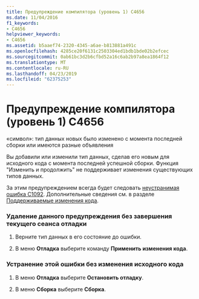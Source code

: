 ```yaml
---
title: Предупреждение компилятора (уровень 1) C4656
ms.date: 11/04/2016
f1_keywords:
- C4656
helpviewer_keywords:
- C4656
ms.assetid: b5aaef74-2320-4345-a6ae-b813881a491c
ms.openlocfilehash: 4285ce20f6131c2503304ed1bdb1bde02b2efcec
ms.sourcegitcommit: 0ab61bc3d2b6cfbd52a16c6ab2b97a8ea1864f12
ms.translationtype: MT
ms.contentlocale: ru-RU
ms.lasthandoff: 04/23/2019
ms.locfileid: "62375253"
---
```

# <a name="compiler-warning-level-1-c4656"></a>Предупреждение компилятора (уровень 1) C4656

«символ»: тип данных новых было изменено с момента последней сборки или имеются разные объявления

Вы добавили или изменили тип данных, сделав его новым для исходного кода с момента последней успешной сборки. Функция "Изменить и продолжить" не поддерживает изменения существующих типов данных.

За этим предупреждением всегда будет следовать [неустранимая ошибка C1092](../../error-messages/compiler-errors-1/fatal-error-c1092.md). Дополнительные сведения см. в разделе [Поддерживаемые изменения кода](/visualstudio/debugger/supported-code-changes-cpp).

### <a name="to-remove-this-warning-without-ending-the-current-debug-session"></a>Удаление данного предупреждения без завершения текущего сеанса отладки

1. Верните тип данных в его состояние до ошибки.

1. В меню **Отладка** выберите команду **Применить изменения кода**.

### <a name="to-remove-this-error-without-changing-your-source-code"></a>Устранение этой ошибки без изменения исходного кода

1. В меню **Отладка** выберите **Остановить отладку**.

1. В меню **Сборка** выберите **Сборка**.